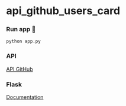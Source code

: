 # api_github_users_card


### Run app 🚀
```
python app.py
```

### API
<a href="https://api.github.com/users/">API GitHub</a>


### Flask
<a href="https://flask.palletsprojects.com/en/2.0.x/">Documentation</a>
